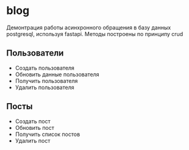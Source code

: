 # blog
Демонтрация работы асинхронного обращения в базу данных postgresql, используя fastapi. Методы построены по принципу crud
## Пользователи
 - Создать пользователя
 - Обновить данные пользователя
 - Получить пользователя
 - Удалить пользователя
 ## Посты
 - Создать пост
 - Обновить пост
 - Получить список постов
 - Удалить пост
